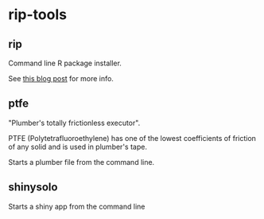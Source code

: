 # rip-tools

## rip

Command line R package installer. 

See [this blog post](http://blog.sellorm.com/2018/10/14/rip-a-command-line-r-package-installer/) for more info.

## ptfe

"Plumber's totally frictionless executor".

PTFE (Polytetrafluoroethylene) has one of the lowest coefficients of friction of any solid and is used in plumber's tape.

Starts a plumber file from the command line.


## shinysolo

Starts a shiny app from the command line
